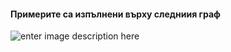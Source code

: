 
#### Примерите са изпълнени върху следниия граф

![enter image description here](https://i.ibb.co/NxyJKfH/Fig-11.jpg)